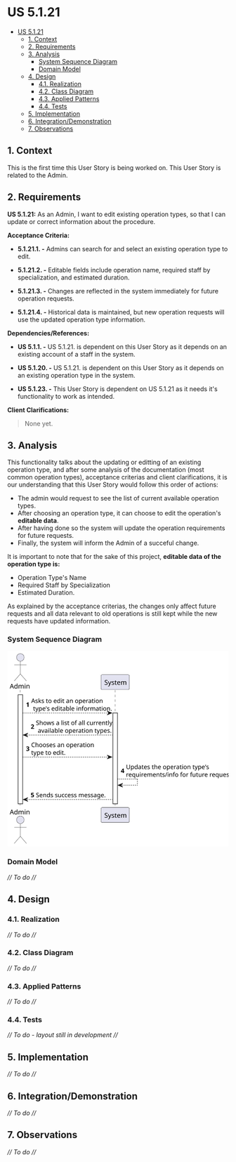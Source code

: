 # US 5.1.21

<!-- TOC -->
- [US 5.1.21](#us-5121)
  - [1. Context](#1-context)
  - [2. Requirements](#2-requirements)
  - [3. Analysis](#3-analysis)
    - [System Sequence Diagram](#system-sequence-diagram)
    - [Domain Model](#domain-model)
  - [4. Design](#4-design)
    - [4.1. Realization](#41-realization)
    - [4.2. Class Diagram](#42-class-diagram)
    - [4.3. Applied Patterns](#43-applied-patterns)
    - [4.4. Tests](#44-tests)
  - [5. Implementation](#5-implementation)
  - [6. Integration/Demonstration](#6-integrationdemonstration)
  - [7. Observations](#7-observations)
<!-- TOC -->


## 1. Context

This is the first time this User Story is being worked on. 
This User Story is related to the Admin.

## 2. Requirements

**US 5.1.21:** As an Admin, I want to edit existing operation types, so that I can update or correct information about the procedure. 

**Acceptance Criteria:**

- **5.1.21.1. -** Admins can search for and select an existing operation type to edit. 

- **5.1.21.2. -** Editable fields include operation name, required staff by specialization, and estimated duration. 

- **5.1.21.3. -** Changes are reflected in the system immediately for future operation requests. 

- **5.1.21.4. -** Historical data is maintained, but new operation requests will use the updated operation type information. 

**Dependencies/References:**

- **US 5.1.1. -** US 5.1.21. is dependent on this User Story as it depends on an existing account of a staff in the system.

- **US 5.1.20. -** US 5.1.21. is dependent on this User Story as it depends on an existing operation type in the system.

- **US 5.1.23. -** This User Story is dependent on US 5.1.21 as it needs it's functionality to work as intended.

**Client Clarifications:**

> None yet.

## 3. Analysis

This functionality talks about the updating or editting of an existing operation type, and after some analysis of the documentation (most common operation types), acceptance criterias and client clarifications, it is our understanding that this User Story would follow this order of actions:

- The admin would request to see the list of current available operation types.
- After choosing an operation type, it can choose to edit the operation's **editable data**.
- After having done so the system will update the operation requirements for future requests.
- Finally, the system will inform the Admin of a succeful change.

It is important to note that for the sake of this project, **editable data of the operation type is:** 
- Operation Type's Name
- Required Staff by Specialization
- Estimated Duration. 

As explained by the acceptance criterias, the changes only affect future requests and all data relevant to old operations is still kept while the new requests have updated information.

### System Sequence Diagram

![SSD](Diagrams/SSD/system-sequence-diagram-admin.svg)

### Domain Model

_// To do //_

## 4. Design

### 4.1. Realization

_// To do //_

### 4.2. Class Diagram

_// To do //_

### 4.3. Applied Patterns

_// To do //_

### 4.4. Tests

_// To do - layout still in development //_ 


## 5. Implementation

_// To do //_

## 6. Integration/Demonstration

_// To do //_

## 7. Observations

_// To do //_